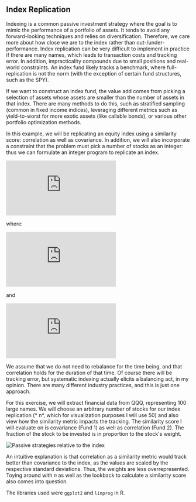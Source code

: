 Index Replication
------

Indexing is a common passive investment strategy where the goal is to mimic the performance of a portfolio of assets. It tends to avoid any forward-looking techniques and relies on diversification. Therefore, we care more about how close we are to the index rather than out-/under- performance. Index replication can be very difficult to implement in practice if there are many names, which leads to transaction costs and tracking error. In addition, impracticality compounds due to small positions and real-world constraints. An index fund likely tracks a benchmark, where full-replication is not the norm (with the exception of certain fund structures, such as the SPY).

If we want to construct an index fund, the value add comes from picking a selection of assets whose assets are smaller than the number of assets in that index. There are many methods to do this, such as stratified sampling (common in fixed income indices), leveraging different metrics such as yield-to-worst for more exotic assets (like callable bonds), or various other portfolio optimization methods.

In this example, we will be replicating an equity index using a similarity score: correlation as well as covariance. In addition, we will also incorporate a constraint that the problem must pick a number of stocks as an integer: thus we can formulate an integer program to replicate an index.

![](https://latex.codecogs.com/gif.latex?%5C-%5Chspace%7B2cm%7D%20max%20%5Csum%5Climits_%7Bi%3D1%7D%5En%20%5Csum%5Climits_%7Bj%3D1%7D%5En%20p_i_j%20x_i_j%20%5C%5C%20%26%20%5C-%5Chspace%7B3cm%7D%20s.t.%20%5Csum%5Climits_%7Bj%3D1%7D%5En%20y_j%20%3D%20s%20%5C%5C%20%26%20%5C-%5Chspace%7B3.5cm%7D%20%5Csum%5Climits_%7Bj%3D1%7D%5En%20x_i_j%20%3D%201%20%5C%20%5C%20%5C%20%5C%20%5C%20%5C%20%5C%20%5C%20%5C%20%5C%20for%5C%20i%20%3D%201%2C...%2Cn%20%5C%5C%20%5C-%5Chspace%7B4cm%7D%20x_i_j%20%5Cle%20y_j%20%5C%20%5C%20%5C%20%5C%20%5C%20%5C%20%5C%20%5C%20%5C%20%5C%20%5C%20for%5C%20i%20%3D%201%2C...%2Cn%3B%20j%20%3D%201%2C...n%20%5C%5C%20%5C-%5Chspace%7B4cm%7D%20x_i_j%20%2Cy_j%20%3D%200%20%5C%20or%20%5C%201%20%5C%20%5C%20for%5C%20i%20%3D%201%2C...%2Cn%3B%20j%20%3D%201%2C...n%20%5C%5C)



where:

![](https://latex.codecogs.com/gif.latex?p_i_j%20%3D%20similiarity%20%5C%20between%20%5C%20stock%20%5C%20i%20%5C%20and%20%5C%20j)

and 

![](https://latex.codecogs.com/gif.latex?y_j%20%3D%201%20%5C%20if%20%5C%20the%20%5C%20stock%20%5C%20j%20%5C%20is%20%5C%20in%20%5C%20the%20%5C%20fund%2C%20%5C%20else%20%5C%200)

We assume that we do not need to rebalance for the time being, and that correlation holds for the duration of that time. Of course there will be tracking error, but systematic indexing actually elicits a balancing act, in my opinion. There are many different industry practices, and this is just one approach.

For this exercise, we will extract financial data from QQQ, representing 100 large names. We will choose an arbitrary number of stocks for our index replication (* n*, which for visualization purposes I will use 50) and also view how the similarity metric impacts the tracking. The similarity score I will evaluate on is covariance (Fund 1) as well as correlation (Fund 2). The fraction of the stock to be invested is in proportion to the stock's weight.

![Passive strategies relative to the index](https://github.com/njinchen/Index_Replication_Opt/blob/master/Output.png)

An intuitive explanation is that correlation as a similarity metric would track better than covariance to the index, as the values are scaled by the respective standard deviations. Thus, the weights are less overrepresented. Toying around with *n* as well as the lookback to calculate a similarity score also comes into question. 


The libraries used were `ggplot2` and `linprog` in R. 